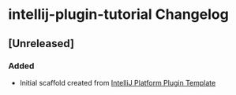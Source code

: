 <!-- Keep a Changelog guide -> https://keepachangelog.com -->

# intellij-plugin-tutorial Changelog

## [Unreleased]
### Added
- Initial scaffold created from [IntelliJ Platform Plugin Template](https://github.com/JetBrains/intellij-platform-plugin-template)
